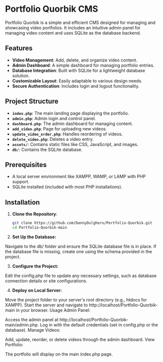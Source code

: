 # Portfolio Quorbik CMS

Portfolio Quorbik is a simple and efficient CMS designed for managing and showcasing video portfolios. It includes an intuitive admin panel for managing video content and uses SQLite as the database backend.

## Features

- **Video Management**: Add, delete, and organize video content.
- **Admin Dashboard**: A simple dashboard for managing portfolio entries.
- **Database Integration**: Built with SQLite for a lightweight database solution.
- **Customizable Layout**: Easily adaptable to various design needs.
- **Secure Authentication**: Includes login and logout functionality.

## Project Structure

- **`index.php`**: The main landing page displaying the portfolio.
- **`admin.php`**: Admin login and control panel.
- **`dashboard.php`**: The admin dashboard for managing content.
- **`add_video.php`**: Page for uploading new videos.
- **`update_video_order.php`**: Handles reordering of videos.
- **`delete_video.php`**: Deletes a video entry.
- **`assets/`**: Contains static files like CSS, JavaScript, and images.
- **`db/`**: Contains the SQLite database.

## Prerequisites

- A local server environment like XAMPP, WAMP, or LAMP with PHP support.
- SQLite installed (included with most PHP installations).

## Installation

1. **Clone the Repository**:
   ```bash
   git clone https://github.com/DannyDulgheru/Portfolio-Quorbik.git
   cd Portfolio-Quorbik-main
   
2. **Set Up the Database:**

Navigate to the db/ folder and ensure the SQLite database file is in place.
If the database file is missing, create one using the schema provided in the project.

3. **Configure the Project:**

Edit the config.php file to update any necessary settings, such as database connection details or site configurations.

4. **Deploy on Local Server:**

Move the project folder to your server's root directory (e.g., htdocs for XAMPP).
Start the server and navigate to http://localhost/Portfolio-Quorbik-main in your browser.
Usage
Admin Panel:

Access the admin panel at http://localhost/Portfolio-Quorbik-main/admin.php.
Log in with the default credentials (set in config.php or the database).
Manage Videos:

Add, update, reorder, or delete videos through the admin dashboard.
View Portfolio:

The portfolio will display on the main index.php page.
